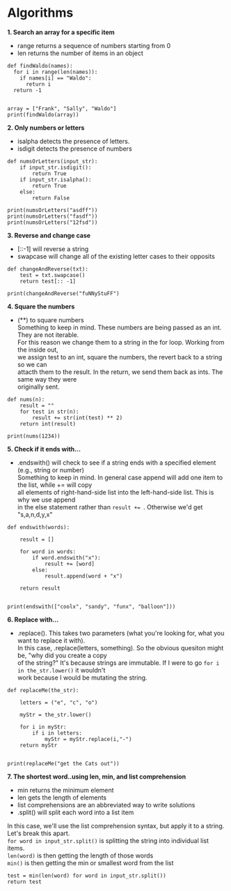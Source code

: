 # Algorithms

**1. Search an array for a specific item**

- range returns a sequence of numbers starting from 0
- len returns the number of items in an object
```
def findWaldo(names):
  for i in range(len(names)):
    if names[i] == "Waldo":
      return i
  return -1
  

array = ["Frank", "Sally", "Waldo"]
print(findWaldo(array))
```

**2. Only numbers or letters**
- isalpha detects the presence of letters.
- isdigit detects the presence of numbers

```
def numsOrLetters(input_str):
    if input_str.isdigit():
        return True
    if input_str.isalpha():
        return True
    else:
        return False
    
print(numsOrLetters("asdff"))
print(numsOrLetters("fasdf"))
print(numsOrLetters("12fsd"))
```

**3. Reverse and change case**
- [::-1] will reverse a string
- swapcase will change all of the existing letter cases to their opposits

```
def changeAndReverse(txt):
    test = txt.swapcase()
    return test[:: -1]
  
print(changeAndReverse("fuNNyStuFF")
```

**4. Square the numbers**
-  (**) to square numbers    
Something to keep in mind.  These numbers are being passed as an int.  They are not iterable.    
For this reason we change them to a string in the for loop. Working from the inside out,    
we assign test to an int, square the numbers, the revert back to a string so we can    
attacth them to the result.  In the return, we send them back as ints.  The same way they were    
originally sent.

```
def nums(n):
    result = ""
    for test in str(n):
        result += str(int(test) ** 2)
    return int(result)

print(nums(1234))
```

**5. Check if it ends with...**
- .endswith() will check to see if a string ends with a specified element (e.g., string or number)   
Something to keep in mind. In general case append will add one item to the list, while += will copy    
all elements of right-hand-side list into the left-hand-side list.  This is why we use append    
in the else statement rather than ```result += ```.  Otherwise we'd get "s,a,n,d,y,x"

```
def endswith(words):
    
    result = []
    
    for word in words:
        if word.endswith("x"):
            result += [word]
        else:
            result.append(word + "x")
            
    return result


print(endswith(["coolx", "sandy", "funx", "balloon"]))

```

**6. Replace with...**
- .replace().  This takes two parameters (what you're looking for, what you want to replace it with).    
In this case, .replace(letters, something).  So the obvious quesiton might be, "why did you create a copy    
of the string?"  It's because strings are immutable.  If I were to go ```for i in the_str.lower()``` it wouldn't    
work because I would be mutating the string.

```
def replaceMe(the_str):
    
    letters = ("e", "c", "o")
    
    myStr = the_str.lower()
    
    for i in myStr:
        if i in letters:
            myStr = myStr.replace(i,"-")
    return myStr
    

print(replaceMe("get the Cats out"))
```

**7. The shortest word..using len, min, and list comprehension**
- min returns the minimum element 
- len gets the length of elements
- list comprehensions are an abbreviated way to write solutions
- .split() will split each word into a list item

In this case, we'll use the list comprehension syntax, but apply it to a string.  Let's break this apart.    
```for word in input_str.split()``` is splitting the string into individual list items.    
```len(word)``` is then getting the length of those words    
```min()``` is then getting the min or smallest word from the list    

```
test = min(len(word) for word in input_str.split())
return test

```


